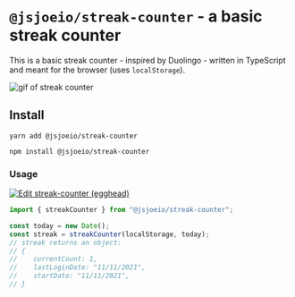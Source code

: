 # `@jsjoeio/streak-counter` - a basic streak counter

This is a basic streak counter - inspired by Duolingo - written in TypeScript and meant for the browser (uses `localStorage`).

![gif of streak counter](https://i.giphy.com/media/4yBvKF2QhyXUUkOMqx/giphy.webp)

## Install

```shell
yarn add @jsjoeio/streak-counter
```

```shell
npm install @jsjoeio/streak-counter
```

### Usage

[![Edit streak-counter (egghead)](https://codesandbox.io/static/img/play-codesandbox.svg)](https://codesandbox.io/s/streak-counter-egghead-twsw1?fontsize=14&hidenavigation=1&theme=dark)

```typescript
import { streakCounter } from "@jsjoeio/streak-counter";

const today = new Date();
const streak = streakCounter(localStorage, today);
// streak returns an object:
// {
//    currentCount: 1,
//    lastLoginDate: "11/11/2021",
//    startDate: "11/11/2021",
// }
```
